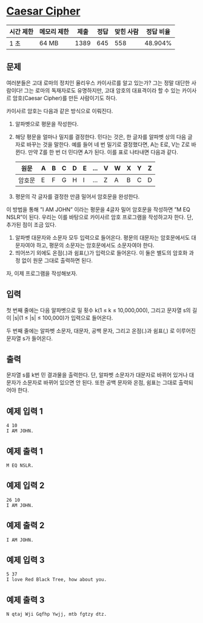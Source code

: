 # [Caesar Cipher](https://www.acmicpc.net/problem/15874)

| 시간 제한 | 메모리 제한 | 제출 | 정답 | 맞힌 사람 | 정답 비율 |
| --- | --- | --- | --- | --- | --- |
| 1 초 | 64 MB | 1389 | 645 | 558 | 48.904% |

## 문제

여러분들은 고대 로마의 정치인 율리우스 카이사르를 알고 있는가? 그는 정말 대단한 사람이다! 그는 로마의 독재자로도 유명하지만, 고대 암호의 대표격이라 할 수 있는 카이사르 암호(Caesar Cipher)를 만든 사람이기도 하다.

카이사르 암호는 다음과 같은 방식으로 이뤄진다.

1. 알파벳으로 평문을 작성한다.
2. 해당 평문을 얼마나 밀지를 결정한다. 민다는 것은, 한 글자를 알파벳 상의 다음 글자로 바꾸는 것을 말한다. 예를 들어 네 번 밀기로 결정했다면, A는 E로, V는 Z로 바뀐다. 만약 Z를 한 번 더 민다면 A가 된다. 이를 표로 나타내면 다음과 같다.
    
    
    | 원문 | A | B | C | D | E | ... | V | W | X | Y | Z |
    | --- | --- | --- | --- | --- | --- | --- | --- | --- | --- | --- | --- |
    | 암호문 | E | F | G | H | I | ... | Z | A | B | C | D |
3. 평문의 각 글자를 결정한 만큼 밀어서 암호문을 완성한다.

이 방법을 통해 ”I AM JOHN” 이라는 평문을 4글자 밀어 암호문을 작성하면 ”M EQ NSLR”이 된다. 우리는 이를 바탕으로 카이사르 암호 프로그램을 작성하고자 한다. 단, 추가된 점이 조금 있다.

1. 알파벳 대문자와 소문자 모두 입력으로 들어온다. 평문의 대문자는 암호문에서도 대문자여야 하고, 평문의 소문자는 암호문에서도 소문자여야 한다.
2. 띄어쓰기 외에도 온점(.)과 쉼표(,)가 입력으로 들어온다. 이 둘은 별도의 암호화 과정 없이 원문 그대로 출력하면 된다.

자, 이제 프로그램을 작성해보자.

## 입력

첫 번째 줄에는 다음 알파벳으로 밀 횟수 k(1 ≤ k ≤ 10,000,000), 그리고 문자열 s의 길이 |s|(1 ≤ |s| ≤ 100,000)가 입력으로 들어온다.

두 번째 줄에는 알파벳 소문자, 대문자, 공백 문자, 그리고 온점(.)과 쉼표(,) 로 이루어진 문자열 s가 들어온다.

## 출력

문자열 s를 k번 민 결과물을 출력한다. 단, 알파벳 소문자가 대문자로 바뀌어 있거나 대문자가 소문자로 바뀌어 있으면 안 된다. 또한 공백 문자와 온점, 쉼표는 그대로 출력되어야 한다.

## 예제 입력 1

```
4 10
I AM JOHN.

```

## 예제 출력 1

```
M EQ NSLR.

```

## 예제 입력 2

```
26 10
I AM JOHN.

```

## 예제 출력 2

```
I AM JOHN.

```

## 예제 입력 3

```
5 37
I love Red Black Tree, how about you.

```

## 예제 출력 3

```
N qtaj Wji Gqfhp Ywjj, mtb fgtzy dtz.
```
